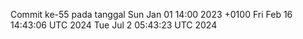 Commit ke-55 pada tanggal Sun Jan 01 14:00 2023 +0100
Fri Feb 16 14:43:06 UTC 2024
Tue Jul  2 05:43:23 UTC 2024

